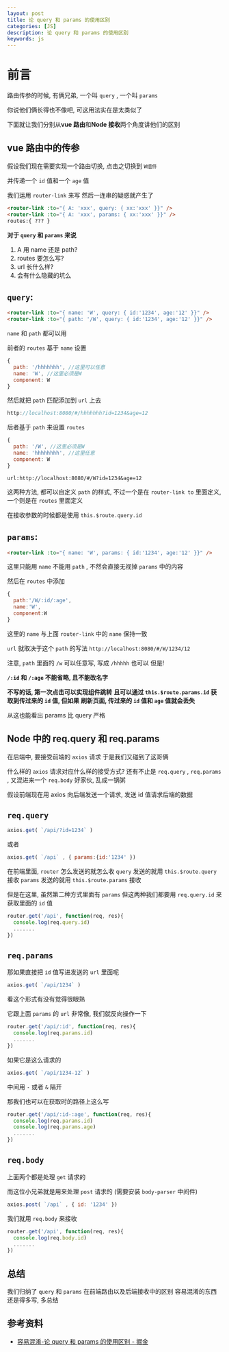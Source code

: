 ```yaml
---
layout: post
title: 论 query 和 params 的使用区别
categories: [JS]
description: 论 query 和 params 的使用区别
keywords: js
---
```


# **前言**

路由传参的时候, 有俩兄弟, 一个叫 `query` , 一个叫 `params`

你说他们俩长得也不像吧, 可这用法实在是太类似了

下面就让我们分别从**vue 路由**和**Node 接收**两个角度讲他们的区别

## **vue 路由中的传参**

假设我们现在需要实现一个路由切换, 点击之切换到 `W组件`

并传递一个 `id` 值和一个 `age` 值

我们运用 `router-link` 来写
然后一连串的疑惑就产生了

``` html
<router-link :to="{ A: 'xxx', query: { xx:'xxx' }}" />
<router-link :to="{ A: 'xxx', params: { xx:'xxx' }}" />
routes:{ ??? }
```

**对于 `query` 和 `params` 来说**

1. A 用 name 还是 path?
2. routes 要怎么写?
3. url 长什么样?
4. 会有什么隐藏的坑么

## **`query`**:

```html
<router-link :to="{ name: 'W', query: { id:'1234', age:'12' }}" />
<router-link :to="{ path: '/W', query: { id:'1234', age:'12' }}" />
```

 `name` 和 `path` 都可以用

前者的 `routes` 基于 `name` 设置

```js
{
  path: '/hhhhhhh', //这里可以任意
  name: 'W', //这里必须是W
  component: W
}
```

然后就把 `path` 匹配添加到 `url` 上去

```js
http://localhost:8080/#/hhhhhhh?id=1234&age=12
```

后者基于 `path` 来设置 `routes`

```js
{
  path: '/W', //这里必须是W
  name: 'hhhhhhhh', //这里任意
  component: W
}
```

 `url:http://localhost:8080/#/W?id=1234&age=12`

这两种方法, 都可以自定义 `path` 的样式, 不过一个是在 `router-link to` 里面定义, 一个则是在 `routes` 里面定义

在接收参数的时候都是使用 `this.$route.query.id`

## **`params`**:

```html
<router-link :to="{ name: 'W', params: { id:'1234', age:'12' }}" />
```

这里只能用 `name` 不能用 `path` , 不然会直接无视掉 `params` 中的内容

然后在 `routes` 中添加

```js
{
  path:'/W/:id/:age',
  name:'W',
  component:W
}
```

这里的 `name` 与上面 `router-link` 中的 `name` 保持一致

 `url` 就取决于这个 `path` 的写法 `http://localhost:8080/#/W/1234/12`

注意, `path` 里面的 `/w` 可以任意写, 写成 `/hhhhh` 也可以 但是!

**`/:id` 和 `/:age` 不能省略, 且不能改名字**

**不写的话, 第一次点击可以实现组件跳转** **且可以通过 `this.$route.params.id` 获取到传过来的 `id` 值, 但如果** **刷新页面, 传过来的 `id` 值和 `age` 值就会丢失**

从这也能看出 params 比 query 严格

## **Node 中的 req.query 和 req.params**

在后端中, 要接受前端的 `axios` 请求 于是我们又碰到了这哥俩

什么样的 `axios` 请求对应什么样的接受方式?
还有不止是 `req.query` , `req.params` , 又混进来一个 `req.body`
好家伙, 乱成一锅粥

假设前端现在用 axios 向后端发送一个请求, 发送 id 值请求后端的数据

## **`req.query`**

```js
axios.get( `/api/?id=1234` )
```

或者

```js
axios.get( `/api` , { params:{id:'1234' })
```

在前端里面, `router` 怎么发送的就怎么收
 `query` 发送的就用 `this.$route.query` 接收
 `params` 发送的就用 `this.$route.params` 接收

但是在这里, 虽然第二种方式里面有 `params`
但这两种我们都要用 `req.query.id` 来获取里面的 `id` 值

```js
router.get('/api', function(req, res){
  console.log(req.query.id)
  .......
})
```

## **`req.params`**

那如果直接把 `id` 值写进发送的 `url` 里面呢

```js
axios.get( `/api/1234` )
```

看这个形式有没有觉得很眼熟

它跟上面 `params` 的 `url` 非常像, 我们就反向操作一下

```js
router.get('/api/:id', function(req, res){
  console.log(req.params.id)
  .......
})
```

如果它是这么请求的

```js
axios.get( `/api/1234-12` )
```

中间用 `-` 或者 `&` 隔开

那我们也可以在获取时的路径上这么写

```js
router.get('/api/:id-:age', function(req, res){
  console.log(req.params.id)
  console.log(req.params.age)
  .......
})
```

## **`req.body`**

上面两个都是处理 `get` 请求的

而这位小兄弟就是用来处理 `post` 请求的 (需要安装 `body-parser` 中间件)

```js
axios.post( `/api` , { id: '1234' })
```

我们就用 `req.body` 来接收

```js
router.get('/api', function(req, res){
  console.log(req.body.id)
  .......
})
```

## 总结

我们归纳了 `query` 和 `params` 在前端路由以及后端接收中的区别
容易混淆的东西还是得多写, 多总结

## 参考资料

* [容易混淆-论 query 和 params 的使用区别 - 掘金](https://juejin.im/post/5d0c9a2d6fb9a07efc499082)
